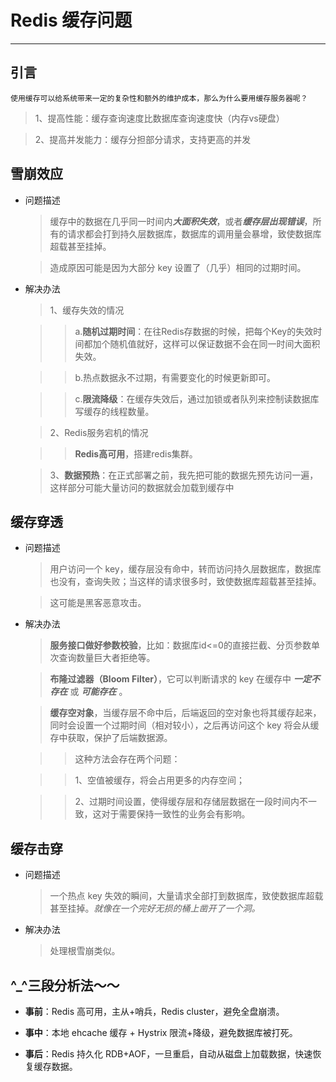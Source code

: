 # Redis 缓存问题

-----

## 引言

```
使用缓存可以给系统带来一定的复杂性和额外的维护成本，那么为什么要用缓存服务器呢？
```

>1、提高性能：缓存查询速度比数据库查询速度快（内存vs硬盘）

>2、提高并发能力：缓存分担部分请求，支持更高的并发


## 雪崩效应

- 问题描述

	>缓存中的数据在几乎同一时间内***大面积失效***，或者***缓存层出现错误***，所有的请求都会打到持久层数据库，数据库的调用量会暴增，致使数据库超载甚至挂掉。
	
	>造成原因可能是因为大部分 key 设置了（几乎）相同的过期时间。
	
- 解决办法
	
	>1、缓存失效的情况
	
	>>a.**随机过期时间**：在往Redis存数据的时候，把每个Key的失效时间都加个随机值就好，这样可以保证数据不会在同一时间大面积失效。
	
	>>b.热点数据永不过期，有需要变化的时候更新即可。
	
	>>c.**限流降级**：在缓存失效后，通过加锁或者队列来控制读数据库写缓存的线程数量。
	
	>2、Redis服务宕机的情况
	
	>>**Redis高可用**，搭建redis集群。
	
	>3、**数据预热**：在正式部署之前，我先把可能的数据先预先访问一遍，这样部分可能大量访问的数据就会加载到缓存中
	

## 缓存穿透 
- 问题描述

	>用户访问一个 key，缓存层没有命中，转而访问持久层数据库，数据库也没有，查询失败；当这样的请求很多时，致使数据库超载甚至挂掉。
	
	>这可能是黑客恶意攻击。
	
- 解决办法

	>**服务接口做好参数校验**，比如：数据库id<=0的直接拦截、分页参数单次查询数量巨大者拒绝等。
	
	>**布隆过滤器（Bloom Filter）**，它可以判断请求的 key 在缓存中 ***一定不存在*** 或 ***可能存在*** 。
	
	>**缓存空对象**，当缓存层不命中后，后端返回的空对象也将其缓存起来，同时会设置一个过期时间（相对较小），之后再访问这个 key 将会从缓存中获取，保护了后端数据源。
	
	>>这种方法会存在两个问题：
	
	>>1、空值被缓存，将会占用更多的内存空间；
	
	>>2、过期时间设置，使得缓存层和存储层数据在一段时间内不一致，这对于需要保持一致性的业务会有影响。


## 缓存击穿

- 问题描述

	>一个热点 key 失效的瞬间，大量请求全部打到数据库，致使数据库超载甚至挂掉。*就像在一个完好无损的桶上凿开了一个洞。*
	
- 解决办法

	>处理根雪崩类似。
	
	
## ^_^三段分析法～～

- **事前**：Redis 高可用，主从+哨兵，Redis cluster，避免全盘崩溃。

- **事中**：本地 ehcache 缓存 + Hystrix 限流+降级，避免数据库被打死。

- **事后**：Redis 持久化 RDB+AOF，一旦重启，自动从磁盘上加载数据，快速恢复缓存数据。